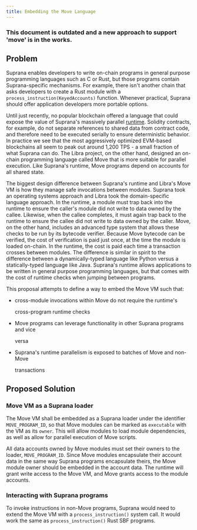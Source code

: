 ```yaml
---
title: Embedding the Move Language
---
```


### This document is outdated and a new approach to support 'move' is in the works.

## Problem

Suprana enables developers to write on-chain programs in general purpose programming languages such as C or Rust, but those programs contain Suprana-specific mechanisms. For example, there isn't another chain that asks developers to create a Rust module with a `process_instruction(KeyedAccounts)` function. Whenever practical, Suprana should offer application developers more portable options.

Until just recently, no popular blockchain offered a language that could expose the value of Suprana's massively parallel [runtime](../validator/runtime.md). Solidity contracts, for example, do not separate references to shared data from contract code, and therefore need to be executed serially to ensure deterministic behavior. In practice we see that the most aggressively optimized EVM-based blockchains all seem to peak out around 1,200 TPS - a small fraction of what Suprana can do. The Libra project, on the other hand, designed an on-chain programming language called Move that is more suitable for parallel execution. Like Suprana's runtime, Move programs depend on accounts for all shared state.

The biggest design difference between Suprana's runtime and Libra's Move VM is how they manage safe invocations between modules. Suprana took an operating systems approach and Libra took the domain-specific language approach. In the runtime, a module must trap back into the runtime to ensure the caller's module did not write to data owned by the callee. Likewise, when the callee completes, it must again trap back to the runtime to ensure the callee did not write to data owned by the caller. Move, on the other hand, includes an advanced type system that allows these checks to be run by its bytecode verifier. Because Move bytecode can be verified, the cost of verification is paid just once, at the time the module is loaded on-chain. In the runtime, the cost is paid each time a transaction crosses between modules. The difference is similar in spirit to the difference between a dynamically-typed language like Python versus a statically-typed language like Java. Suprana's runtime allows applications to be written in general purpose programming languages, but that comes with the cost of runtime checks when jumping between programs.

This proposal attempts to define a way to embed the Move VM such that:

- cross-module invocations within Move do not require the runtime's

  cross-program runtime checks

- Move programs can leverage functionality in other Suprana programs and vice

  versa

- Suprana's runtime parallelism is exposed to batches of Move and non-Move

  transactions

## Proposed Solution

### Move VM as a Suprana loader

The Move VM shall be embedded as a Suprana loader under the identifier `MOVE_PROGRAM_ID`, so that Move modules can be marked as `executable` with the VM as its `owner`. This will allow modules to load module dependencies, as well as allow for parallel execution of Move scripts.

All data accounts owned by Move modules must set their owners to the loader, `MOVE_PROGRAM_ID`. Since Move modules encapsulate their account data in the same way Suprana programs encapsulate theirs, the Move module owner should be embedded in the account data. The runtime will grant write access to the Move VM, and Move grants access to the module accounts.

### Interacting with Suprana programs

To invoke instructions in non-Move programs, Suprana would need to extend the Move VM with a `process_instruction()` system call. It would work the same as `process_instruction()` Rust SBF programs.
